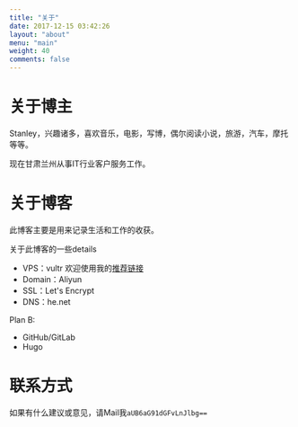 ```yaml
---
title: "关于"
date: 2017-12-15 03:42:26
layout: "about"
menu: "main"
weight: 40
comments: false
---
```


# 关于博主

Stanley，兴趣诸多，喜欢音乐，电影，写博，偶尔阅读小说，旅游，汽车，摩托等等。

现在甘肃兰州从事IT行业客户服务工作。

# 关于博客

此博客主要是用来记录生活和工作的收获。

关于此博客的一些details

* VPS：vultr 欢迎使用我的[推荐链接](https://www.vultr.com/?ref=7272208)
* Domain：Aliyun
* SSL：Let's Encrypt
* DNS：he.net

Plan B:

* GitHub/GitLab
* Hugo

# 联系方式

如果有什么建议或意见，请Mail我`aUB6aG91dGFvLnJlbg==`


